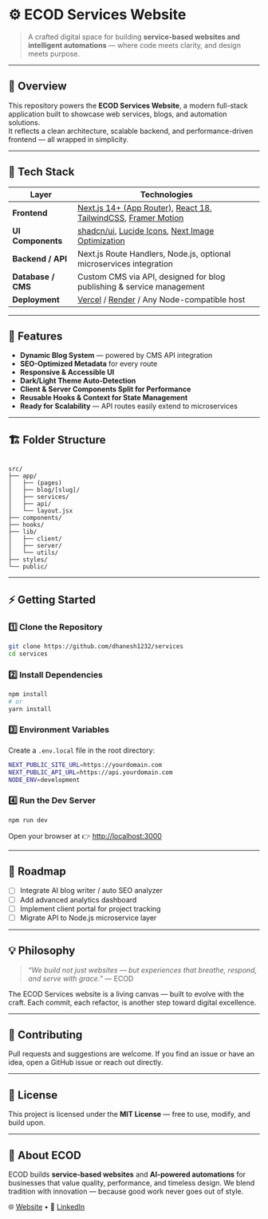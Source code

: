 # ⚙️ ECOD Services Website

> A crafted digital space for building **service-based websites and intelligent automations** — where code meets clarity, and design meets purpose.

---

## 🧭 Overview

This repository powers the **ECOD Services Website**, a modern full-stack application built to showcase web services, blogs, and automation solutions.  
It reflects a clean architecture, scalable backend, and performance-driven frontend — all wrapped in simplicity.

---

## 🚀 Tech Stack

| Layer | Technologies |
|-------|---------------|
| **Frontend** | [Next.js 14+ (App Router)](https://nextjs.org/), [React 18](https://react.dev/), [TailwindCSS](https://tailwindcss.com/), [Framer Motion](https://www.framer.com/motion/) |
| **UI Components** | [shadcn/ui](https://ui.shadcn.com/), [Lucide Icons](https://lucide.dev/), [Next Image Optimization](https://nextjs.org/docs/app/building-your-application/optimizing/images) |
| **Backend / API** | Next.js Route Handlers, Node.js, optional microservices integration |
| **Database / CMS** | Custom CMS via API, designed for blog publishing & service management |
| **Deployment** | [Vercel](https://vercel.com/) / [Render](https://render.com/) / Any Node-compatible host |

---

## 🧩 Features

- **Dynamic Blog System** — powered by CMS API integration  
- **SEO-Optimized Metadata** for every route  
- **Responsive & Accessible UI**  
- **Dark/Light Theme Auto-Detection**  
- **Client & Server Components Split for Performance**  
- **Reusable Hooks & Context for State Management**  
- **Ready for Scalability** — API routes easily extend to microservices  

---

## 🏗️ Folder Structure

```

src/
├── app/
│   ├── (pages)
│   ├── blog/[slug]/
│   ├── services/
│   ├── api/
│   └── layout.jsx
├── components/
├── hooks/
├── lib/
│   ├── client/
│   ├── server/
│   └── utils/
├── styles/
└── public/

````

---

## ⚡ Getting Started

### 1️⃣ Clone the Repository

```bash
git clone https://github.com/dhanesh1232/services
cd services
````

### 2️⃣ Install Dependencies

```bash
npm install
# or
yarn install
```

### 3️⃣ Environment Variables

Create a `.env.local` file in the root directory:

```bash
NEXT_PUBLIC_SITE_URL=https://yourdomain.com
NEXT_PUBLIC_API_URL=https://api.yourdomain.com
NODE_ENV=development
```

### 4️⃣ Run the Dev Server

```bash
npm run dev
```

Open your browser at 👉 [http://localhost:3000](http://localhost:3000)

---

## 🧠 Roadmap

* [ ] Integrate AI blog writer / auto SEO analyzer
* [ ] Add advanced analytics dashboard
* [ ] Implement client portal for project tracking
* [ ] Migrate API to Node.js microservice layer

---

## 💡 Philosophy

> *“We build not just websites — but experiences that breathe, respond, and serve with grace.”*
> — ECOD

The ECOD Services website is a living canvas — built to evolve with the craft.
Each commit, each refactor, is another step toward digital excellence.

---

## 🤝 Contributing

Pull requests and suggestions are welcome.
If you find an issue or have an idea, open a GitHub issue or reach out directly.

---

## 📜 License

This project is licensed under the **MIT License** — free to use, modify, and build upon.

---

## 🧭 About ECOD

ECOD builds **service-based websites** and **AI-powered automations** for businesses that value quality, performance, and timeless design.
We blend tradition with innovation — because good work never goes out of style.

🌐 [Website](https://services.ecodrix.com) • 💬 [LinkedIn](https://www.linkedin.com/company/108090531/admin/dashboard/)

```
```
